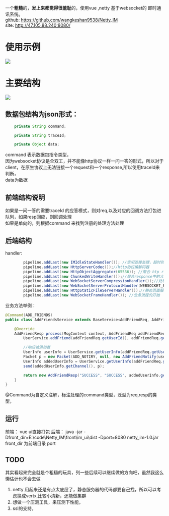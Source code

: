 一个**粗糙**的，**发上来都觉得很羞耻**的，使用vue ,netty 基于websocket的 即时通讯系统。  
github: https://github.com/wangkeshan9538/Netty_IM  
site: http://47.105.88.240:8080/  

# 使用示例

![](https://user-gold-cdn.xitu.io/2020/2/5/1701190ea03bb599?w=1228&h=785&f=gif&s=642413)

# 主要结构

![](https://user-gold-cdn.xitu.io/2020/2/5/17011920019b9837?w=885&h=701&f=png&s=50652)


##  数据包结构为json形式：
```java
    private String command;

    private String traceId;

    private Object data;
```
command 表示数据包指令类型，  
因为websocket协议是全双工，并不能像http协议一样一问一答的形式，所以对于client，在原生协议上无法链接一个request和一个response,所以使用traceId来判断，  
data为数据  

## 前端结构说明
如果是一问一答的需要traceId 的应答模式，则对req,以及对应的回调方法打包进队列，如果resp回应，则回调处理  
如果是单向的，则根据command 来找到注册的处理方法处理

## 后端结构
handler:

``` java
        pipeline.addLast(new IMIdleStateHandler()); //空闲连接处理，超时则关闭
        pipeline.addLast(new HttpServerCodec());//http协议编解码器
        pipeline.addLast(new HttpObjectAggregator(65536)); //聚合 htp requet中的chunk内容，
        pipeline.addLast(new ChunkedWriteHandler());//聚合response中的大量数据内容
        pipeline.addLast(new WebSocketServerCompressionHandler());//处理websocket的扩展以及判断协议升级
        pipeline.addLast(new WebSocketServerProtocolHandler(WEBSOCKET_PATH, null, true));//会自动添加websocket握手handler,握手完成会添加websocket的编解码器
        pipeline.addLast(new HttpStaticFileServerHandler());//静态页面服务，
        pipeline.addLast(new WebSocketFrameHandler()); //业务流程的开始 
```

业务方法举例：

``` java
@Command(ADD_FRIENDS)
public class AddFriendsService extends BaseService<AddFriendReq, AddFriendResp> {

    @Override
    AddFriendResp process(MsgContext context, AddFriendReq addFriendReq) {
        UserService.addFriend(addFriendReq.getUserId(), addFriendReq.getAddId());

        //响应被添加者
        UserInfo userInfo = UserService.getUserInfo(addFriendReq.getUserId());
        Packet p = new Packet(ADD_NOTIRY, null, new AddFriendNotify(userInfo.getUserId(), userInfo.getUserName()));
        UserInfo addedUserInfo = UserService.getUserInfo(addFriendReq.getAddId());
        send(addedUserInfo.getChannel(), p);

        return new AddFriendResp("SUCCESS", "SUCCESS", addedUserInfo.getUserId(), addedUserInfo.getUserName());
    }
}

```
@Command为自定义注解，标注处理的command类型，泛型为req,resp的类型，

## 运行
前端： vue ui直接打包
后端：  java -jar -Dfront_dir=E:\code\Netty_IM\front\im_ui\dist -Dport=8080 netty_im-1.0.jar
front_dir 为前端目录
port

## TODO
其实看起来完全就是个粗糙的玩具，列一些后续可以继续做的方向吧，虽然我这么懒估计也不会去做
1. netty 用起来还是有点太底层了，静态服务器的代码都要自己找，所以可以考虑换成vertx,比较小清新，还能做集群
2. 想做一个压测工具，来压测下性能，
3. ssl的支持，
